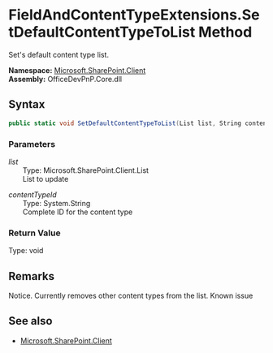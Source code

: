 # FieldAndContentTypeExtensions.SetDefaultContentTypeToList Method  
Set's default content type list.  

**Namespace:** [Microsoft.SharePoint.Client](Microsoft.SharePoint.Client.md)  
**Assembly:** OfficeDevPnP.Core.dll  
## Syntax
```C#
public static void SetDefaultContentTypeToList(List list, String contentTypeId)
```
### Parameters
*list*  
&emsp;&emsp;Type: Microsoft.SharePoint.Client.List  
&emsp;&emsp;List to update  

*contentTypeId*  
&emsp;&emsp;Type: System.String  
&emsp;&emsp;Complete ID for the content type  

### Return Value
Type: void  

## Remarks 
Notice. Currently removes other content types from the list. Known issue
## See also
- [Microsoft.SharePoint.Client](Microsoft.SharePoint.Client.md)
